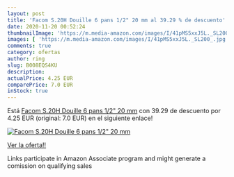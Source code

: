```yaml
---
layout: post
title: 'Facom S.20H Douille 6 pans 1/2" 20 mm al 39.29 % de descuento'
date: 2020-11-20 00:52:24
thumbnailImage: 'https://m.media-amazon.com/images/I/41pMS5xxJ5L._SL200_.jpg'
images: [ 'https://m.media-amazon.com/images/I/41pMS5xxJ5L._SL200_.jpg' ]
comments: true
category: ofertas
author: ring
slug: B008EQS4KU
description:
actualPrice: 4.25 EUR
comparePrice: 7.0 EUR
inStock: true
---
```


Está [Facom S.20H Douille 6 pans 1/2" 20 mm](https://www.amazon.fr/dp/B008EQS4KU/?tag=tolees0d-21) con 39.29 de descuento por 4.25 EUR (original: 7.0 EUR) en el siguiente enlace!

[![Facom S.20H Douille 6 pans 1/2" 20 mm](https://m.media-amazon.com/images/I/41pMS5xxJ5L._SL200_.jpg)](https://www.amazon.fr/dp/B008EQS4KU/?tag=tolees0d-21)

[Ver la oferta!!](https://www.amazon.fr/dp/B008EQS4KU/?tag=tolees0d-21)

Links participate in Amazon Associate program and might generate a comission on qualifying sales


